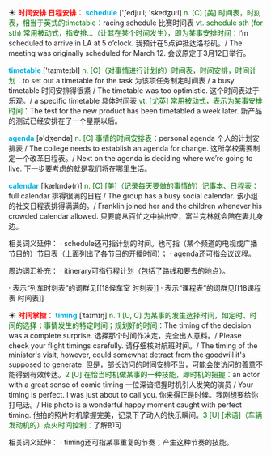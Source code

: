 ☀ <font color="red">**时间安排 日程安排：**</font>
<font color="sky blue">**schedule**</font> ['ʃedju:l; 'skedӡu:l] 
<font color="rgb(227, 108, 9)">n. [C] [美] 时间表，时刻表，相当于英式的timetable：</font>racing schedule 比赛时间表 <font color="rgb(227, 108, 9)">vt. schedule sth (for sth) 常用被动式，指安排…（让其在某个时间发生），即为某事安排时间：</font>I’m scheduled to arrive in LA at 5 o’clock. 我预计在5点钟抵达洛杉矶。/ The meeting was originally scheduled for March 12. 会议原定于3月12日举行。

<font color="sky blue">**timetable**</font> ['taɪmteɪbl] 
<font color="rgb(227, 108, 9)">n. [C]（对事情进行计划的）时间表，时间安排，时间计划：</font>to set out a timetable for the task 为该项任务制定时间表 / a busy timetable 时间安排得很紧 / The timetable was too optimistic. 这个时间表过于乐观。/ a specific timetable 具体时间表 <font color="rgb(227, 108, 9)">vt. [尤英] 常用被动式，表示为某事安排时间：</font>The test for the new product has been timetabled a week later. 新产品的测试已经安排在了一个星期以后。

<font color="sky blue">**agenda**</font> [ə'dӡendə] 
<font color="rgb(227, 108, 9)">n. [C] 事情的时间安排表：</font>personal agenda 个人的计划安排表 / The college needs to establish an agenda for change. 这所学校需要制定一个改革日程表。/ Next on the agenda is deciding where we’re going to live. 下一步要考虑的就是我们将在哪里生活。
           
<font color="sky blue">**calendar**</font> [ˈkælɪndə(r)]
<font color="rgb(227, 108, 9)">n. [C] [美]（记录每天要做的事情的）记事本、日程表：</font>full calendar 排得很满的日程 / The group has a busy social calendar. 该小组的社交日程表排得满满的。/ Franklin joined her and the children whenever his crowded calendar allowed. 只要能从百忙之中抽出空，富兰克林就会陪在妻儿身边。

相关词义延伸：
· schedule还可指计划的时间。也可指（某个频道的电视或广播节目的）节目表（上面列出了各节目的开播时间）；
· agenda还可指会议议程。

周边词汇补充：
· itinerary可指行程计划（包括了路线和要去的地点）。

· 表示“列车时刻表”的词群见[[18候车室 时刻表]]
· 表示“课程表”的词群见[[18课程表 时间表]]

☀ <font color="red">**时间掌控：**</font>
<font color="sky blue">**timing**</font> [ˈtaɪmɪŋ]
<font color="rgb(227, 108, 9)">n. 1 [U, C] 为某事的发生选择时间，如定时、时间的选择；事情发生的特定时间；规划好的时间：</font>The timing of the decision was a complete surprise. 选择那个时间作决定，完全出人意料。/ Please check your flight timings carefully. 请仔细核对航班时间。/ The timing of the minister's visit, however, could somewhat detract from the goodwill it's supposed to generate. 但是，部长访问的时间安排不当，可能会使访问的善意不能得到有效传达。<font color="rgb(227, 108, 9)">2 [U] 在恰当时机做某事的一种技能，即时机的把握：</font>an actor with a great sense of comic timing 一位深谙把握时机引人发笑的演员 / Your timing is perfect. I was just about to call you. 你来得正是时候。我刚想要给你打电话。/ His photo is a wonderful happy moment caught with perfect timing. 他拍的照片时机掌握完美，记录下了动人的快乐瞬间。<font color="rgb(227, 108, 9)">3 [U] [术语]（车辆发动机的）点火时间控制：</font>了解即可

相关词义延伸：
· timing还可指某事重复的节奏；产生这种节奏的技能。
